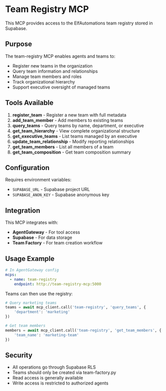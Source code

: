 # Team Registry MCP

This MCP provides access to the ElfAutomations team registry stored in Supabase.

## Purpose

The team-registry MCP enables agents and teams to:
- Register new teams in the organization
- Query team information and relationships
- Manage team members and roles
- Track organizational hierarchy
- Support executive oversight of managed teams

## Tools Available

1. **register_team** - Register a new team with full metadata
2. **add_team_member** - Add members to existing teams
3. **query_teams** - Query teams by name, department, or executive
4. **get_team_hierarchy** - View complete organizational structure
5. **get_executive_teams** - List teams managed by an executive
6. **update_team_relationship** - Modify reporting relationships
7. **get_team_members** - List all members of a team
8. **get_team_composition** - Get team composition summary

## Configuration

Requires environment variables:
- `SUPABASE_URL` - Supabase project URL
- `SUPABASE_ANON_KEY` - Supabase anonymous key

## Integration

This MCP integrates with:
- **AgentGateway** - For tool access
- **Supabase** - For data storage
- **Team Factory** - For team creation workflow

## Usage Example

```yaml
# In AgentGateway config
mcps:
  - name: team-registry
    endpoint: http://team-registry-mcp:5000
```

Teams can then use the registry:
```python
# Query marketing teams
teams = await mcp_client.call('team-registry', 'query_teams', {
    'department': 'marketing'
})

# Get team members
members = await mcp_client.call('team-registry', 'get_team_members', {
    'team_name': 'marketing-team'
})
```

## Security

- All operations go through Supabase RLS
- Teams should only be created via team-factory.py
- Read access is generally available
- Write access is restricted to authorized agents
